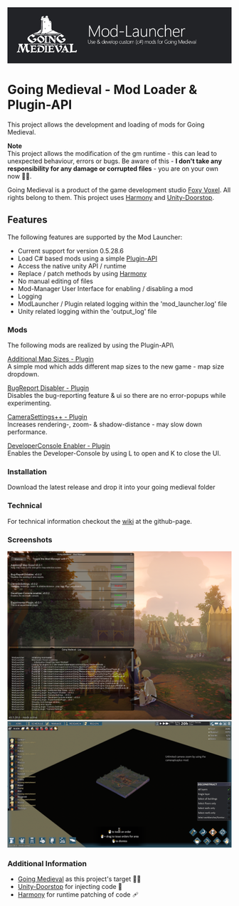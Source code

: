 <img src="docs/banner.png">  

# Going Medieval - Mod Loader & Plugin-API
This project allows the development and loading of mods for Going Medieval.

**Note** \
This project allows the modification of the gm runtime - this can lead to unexpected behaviour, errors or bugs. 
Be aware of this - **I don't take any responsibility for any damage or corrupted files** - you are on your own now 🐱‍👤.

Going Medieval is a product of the game development studio [Foxy Voxel](https://foxyvoxel.io/). All rights belong to them.
This project uses [Harmony](https://harmony.pardeike.net/) and [Unity-Doorstop](https://github.com/NeighTools/UnityDoorstop). 

## Features
The following features are supported by the Mod Launcher:
- Current support for version 0.5.28.6
- Load C# based mods using a simple [Plugin-API](https://github.com/benjaminfoo/GoingMedievalModLauncher/blob/main/GoingMedievalModLauncher/src/plugins/IPlugin.cs)
- Access the native unity API / runtime
- Replace / patch methods by using [Harmony](https://harmony.pardeike.net/)
- No manual editing of files
- Mod-Manager User Interface for enabling / disabling a mod  
- Logging
 - ModLauncher / Plugin related logging within the 'mod_launcher.log' file
 - Unity related logging within the 'output_log' file

### Mods
The following mods are realized by using the Plugin-API\

[Additional Map Sizes - Plugin](https://github.com/benjaminfoo/GoingMedievalModLauncher/tree/main/AdditionalMapSizesPlugin)\
A simple mod which adds different map sizes to the new game - map size dropdown.

[BugReport Disabler - Plugin](https://github.com/benjaminfoo/GoingMedievalModLauncher/tree/main/BugReportDisablerPlugin)\
Disables the bug-reporting feature & ui so there are no error-popups while experimenting.

[CameraSettings++ - Plugin](https://github.com/benjaminfoo/GoingMedievalModLauncher/tree/main/CameraSettingsPlusPlus)\
Increases rendering-, zoom- & shadow-distance - may slow down performance.

[DeveloperConsole Enabler - Plugin](https://github.com/benjaminfoo/GoingMedievalModLauncher/tree/main/DeveloperConsoleEnablerPlugin)\
Enables the Developer-Console by using L to open and K to close the UI.

### Installation
Download the latest release and drop it into your going medieval folder

### Technical

For technical information checkout the [wiki](https://github.com/benjaminfoo/GoingMedievalModLauncher/wiki/Technical) at the github-page. 

### Screenshots
<img src="docs/mod_manager.png">  
<img src="docs/camsettingspp.png">  


### Additional Information
- [Going Medieval](https://foxyvoxel.io/) as this project's target 🐱‍💻
- [Unity-Doorstop](https://github.com/NeighTools/UnityDoorstop) for injecting code 💉 
- [Harmony](https://harmony.pardeike.net/) for runtime patching of code 🩹


